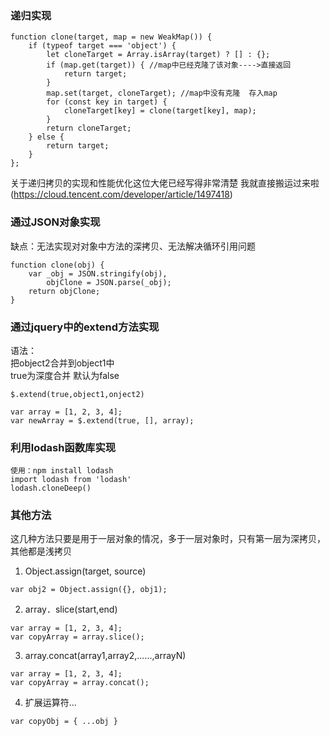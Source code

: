 ### 递归实现
```
function clone(target, map = new WeakMap()) {
    if (typeof target === 'object') {
        let cloneTarget = Array.isArray(target) ? [] : {};
        if (map.get(target)) { //map中已经克隆了该对象---->直接返回
            return target;
        }
        map.set(target, cloneTarget); //map中没有克隆  存入map
        for (const key in target) {
            cloneTarget[key] = clone(target[key], map);
        }
        return cloneTarget;
    } else {
        return target;
    }
};
```
关于递归拷贝的实现和性能优化这位大佬已经写得非常清楚   我就直接搬运过来啦
(https://cloud.tencent.com/developer/article/1497418)   

### 通过JSON对象实现   
缺点：无法实现对对象中方法的深拷贝、无法解决循环引用问题
```
function clone(obj) {
    var _obj = JSON.stringify(obj),
        objClone = JSON.parse(_obj);
    return objClone;
}
```
### 通过jquery中的extend方法实现   
语法：   
把object2合并到object1中    
true为深度合并  默认为false
```
$.extend(true,object1,onject2)
```


```
var array = [1, 2, 3, 4];
var newArray = $.extend(true, [], array);
```

### 利用lodash函数库实现
```
使用：npm install lodash
import lodash from 'lodash'
lodash.cloneDeep()
```
### 其他方法   
这几种方法只要是用于一层对象的情况，多于一层对象时，只有第一层为深拷贝，其他都是浅拷贝  
1. Object.assign(target, source)  
 ```
 var obj2 = Object.assign({}, obj1);
```
2. array．slice(start,end)  
```
var array = [1, 2, 3, 4];
var copyArray = array.slice();
```  
3. array.concat(array1,array2,......,arrayN)   
 ```
var array = [1, 2, 3, 4];
var copyArray = array.concat();
 ```
 4. 扩展运算符...
```
var copyObj = { ...obj }
```
